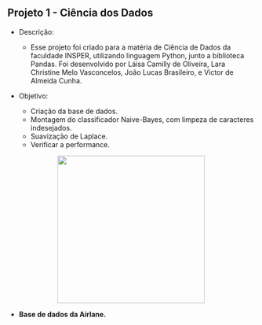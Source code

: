 ## Projeto 1 - Ciência dos Dados
* Descrição:
	- Esse projeto foi criado para a matéria de Ciência de Dados da faculdade INSPER, utilizando linguagem Python, junto a biblioteca Pandas. Foi desenvolvido por Láisa Camilly de Oliveira, Lara Christine Melo Vasconcelos, João Lucas Brasileiro, e Victor de Almeida Cunha.

* Objetivo:
	-  Criação da base de dados.
	- Montagem do  classificador Naive-Bayes, com limpeza de caracteres indesejados.
	- Suavização de Laplace.
	- Verificar a performance.

<center>
<img  src = "https://fastcompanybrasil.com/wp-content/webp-express/webp-images/uploads/2024/01/aviao-eletrico.jpg.webp" witdh = "500" height= "300">
</center>


- <strong> Base de dados da Airlane.</strongBom>
